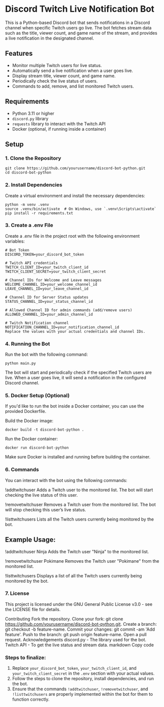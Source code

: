 # Discord Twitch Live Notification Bot

This is a Python-based Discord bot that sends notifications in a Discord channel when specific Twitch users go live. The bot fetches stream data such as the title, viewer count, and game name of the stream, and provides a live notification in the designated channel.

## Features
- Monitor multiple Twitch users for live status.
- Automatically send a live notification when a user goes live.
- Display stream title, viewer count, and game name.
- Periodically check the live status of users.
- Commands to add, remove, and list monitored Twitch users.

## Requirements
- Python 3.11 or higher
- `discord.py` library
- `requests` library to interact with the Twitch API
- Docker (optional, if running inside a container)

## Setup

### 1. Clone the Repository
```
git clone https://github.com/yourusername/discord-bot-python.git
cd discord-bot-python
```
### 2. Install Dependencies
Create a virtual environment and install the necessary dependencies:
```
python -m venv .venv
source .venv/bin/activate  # On Windows, use `.venv\Scripts\activate`
pip install -r requirements.txt
```
### 3. Create a .env File
Create a .env file in the project root with the following environment variables:
```
# Bot Token
DISCORD_TOKEN=your_discord_bot_token

# Twitch API credentials
TWITCH_CLIENT_ID=your_twitch_client_id
TWITCH_CLIENT_SECRET=your_twitch_client_secret

# Channel IDs for Welcome and Leave messages
WELCOME_CHANNEL_ID=your_welcome_channel_id
LEAVE_CHANNEL_ID=your_leave_channel_id

# Channel ID for Server Status updates
STATUS_CHANNEL_ID=your_status_channel_id

# Allowed Channel ID for admin commands (add/remove users)
ALLOWED_CHANNEL_ID=your_admin_channel_id

# Twitch Notification channel
NOTIFICATION_CHANNEL_ID=your_notification_channel_id
Replace the values with your actual credentials and channel IDs.
```
### 4. Running the Bot
Run the bot with the following command:
```
python main.py
```
The bot will start and periodically check if the specified Twitch users are live. When a user goes live, it will send a notification in the configured Discord channel.

### 5. Docker Setup (Optional)
If you'd like to run the bot inside a Docker container, you can use the provided Dockerfile.

Build the Docker image:
```
docker build -t discord-bot-python .
```
Run the Docker container:
```
docker run discord-bot-python
```
Make sure Docker is installed and running before building the container.

### 6. Commands
You can interact with the bot using the following commands:

!addtwitchuser <Twitch Username>
Adds a Twitch user to the monitored list. The bot will start checking the live status of this user.

!removetwitchuser <Twitch Username>
Removes a Twitch user from the monitored list. The bot will stop checking this user’s live status.

!listtwitchusers
Lists all the Twitch users currently being monitored by the bot.

## Example Usage:
!addtwitchuser Ninja
Adds the Twitch user "Ninja" to the monitored list.

!removetwitchuser Pokimane
Removes the Twitch user "Pokimane" from the monitored list.

!listtwitchusers
Displays a list of all the Twitch users currently being monitored by the bot.

### 7. License
This project is licensed under the GNU General Public License v3.0 - see the LICENSE file for details.

Contributing
Fork the repository.
Clone your fork: git clone https://github.com/yourusername/discord-bot-python.git.
Create a branch: git checkout -b feature-name.
Commit your changes: git commit -am 'Add feature'.
Push to the branch: git push origin feature-name.
Open a pull request.
Acknowledgements
discord.py - The library used for the bot.
Twitch API - To get the live status and stream data.
markdown
Copy code

### Steps to finalize:
1. Replace `your_discord_bot_token`, `your_twitch_client_id`, and `your_twitch_client_secret` in the `.env` section with your actual values.
2. Follow the steps to clone the repository, install dependencies, and run the bot.
3. Ensure that the commands `!addtwitchuser`, `!removetwitchuser`, and `!listtwitchusers` are properly implemented within the bot for them to function correctly.
